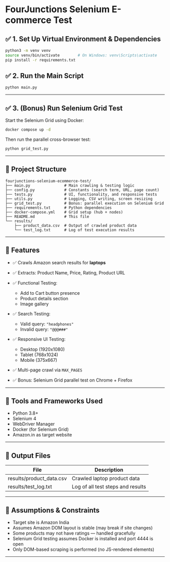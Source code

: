 
# FourJunctions Selenium E-commerce Test

## ✅ 1. Set Up Virtual Environment & Dependencies

```bash
python3 -m venv venv
source venv/bin/activate        # On Windows: venv\Scripts\activate
pip install -r requirements.txt
````

## ✅ 2. Run the Main Script

```bash
python main.py
```

---

## ✅ 3. (Bonus) Run Selenium Grid Test

Start the Selenium Grid using Docker:

```bash
docker compose up -d
```

Then run the parallel cross-browser test:

```bash
python grid_test.py
```

---

## 📁 Project Structure

```
fourjunctions-selenium-ecommerce-test/
├── main.py               # Main crawling & testing logic
├── config.py             # Constants (search term, URL, page count)
├── tests.py              # UI, functionality, and responsive tests
├── utils.py              # Logging, CSV writing, screen resizing
├── grid_test.py          # Bonus: parallel execution on Selenium Grid
├── requirements.txt      # Python dependencies
├── docker-compose.yml    # Grid setup (hub + nodes)
├── README.md             # This file
└── results/
    ├── product_data.csv  # Output of crawled product data
    └── test_log.txt      # Log of test execution results
```

---

## 🧪 Features

* ✅ Crawls Amazon search results for **laptops**
* ✅ Extracts: Product Name, Price, Rating, Product URL
* ✅ Functional Testing:

  * Add to Cart button presence
  * Product details section
  * Image gallery
* ✅ Search Testing:

  * Valid query: `"headphones"`
  * Invalid query: `"@@@###"`
* ✅ Responsive UI Testing:

  * Desktop (1920x1080)
  * Tablet (768x1024)
  * Mobile (375x667)
* ✅ Multi-page crawl via `MAX_PAGES`
* ✅ Bonus: Selenium Grid parallel test on Chrome + Firefox

---

## 🧰 Tools and Frameworks Used

* Python 3.8+
* Selenium 4
* WebDriver Manager
* Docker (for Selenium Grid)
* Amazon.in as target website

---

## 📁 Output Files

| File                      | Description                       |
| ------------------------- | --------------------------------- |
| results/product\_data.csv | Crawled laptop product data       |
| results/test\_log.txt     | Log of all test steps and results |

---

## 📌 Assumptions & Constraints

* Target site is Amazon India
* Assumes Amazon DOM layout is stable (may break if site changes)
* Some products may not have ratings — handled gracefully
* Selenium Grid testing assumes Docker is installed and port 4444 is open
* Only DOM-based scraping is performed (no JS-rendered elements)

---
